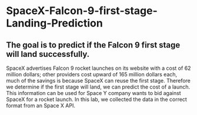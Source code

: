 # SpaceX-Falcon-9-first-stage-Landing-Prediction

## The goal is to predict if the Falcon 9 first stage will land successfully. 
SpaceX advertises Falcon 9 rocket launches on its website with a cost of 62 million dollars; other providers cost upward of 165 million dollars each, much of the savings is because SpaceX can reuse the first stage. Therefore we determine if the first stage will land, we can predict the cost of a launch. This information can be used for Space Y company wants to bid against SpaceX for a rocket launch. 
In this lab, we collected the data in the correct format from an Space X API.
